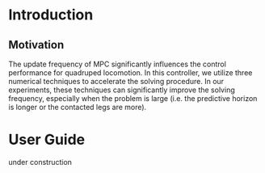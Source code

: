 # Introduction
## Motivation 
The update frequency of MPC significantly influences the control performance for quadruped locomotion. In this controller, we utilize three numerical techniques to accelerate the solving procedure. In our experiments, these techniques can significantly improve the solving frequency, especially when the problem is large (i.e. the predictive horizon is longer or the contacted legs are more). 

# User Guide
under construction


